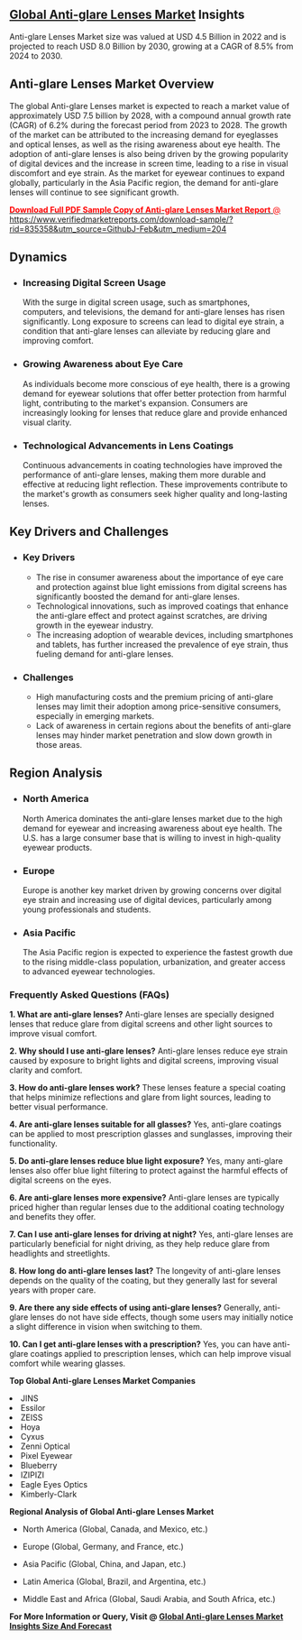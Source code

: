 <h2><a href="https://www.verifiedmarketreports.com/download-sample/?rid=835358&amp;utm_source=GithubJ&amp;utm_medium=204" target="_blank">Global Anti-glare Lenses Market</a> Insights</h2><p>Anti-glare Lenses Market size was valued at USD 4.5 Billion in 2022 and is projected to reach USD 8.0 Billion by 2030, growing at a CAGR of 8.5% from 2024 to 2030.</p><p> <h2>Anti-glare Lenses Market Overview</h2> <p>The global Anti-glare Lenses market is expected to reach a market value of approximately USD 7.5 billion by 2028, with a compound annual growth rate (CAGR) of 6.2% during the forecast period from 2023 to 2028. The growth of the market can be attributed to the increasing demand for eyeglasses and optical lenses, as well as the rising awareness about eye health. The adoption of anti-glare lenses is also being driven by the growing popularity of digital devices and the increase in screen time, leading to a rise in visual discomfort and eye strain. As the market for eyewear continues to expand globally, particularly in the Asia Pacific region, the demand for anti-glare lenses will continue to see significant growth.</p> <p><a href="#"><p><span class=""><span style="color: #ff0000;"><strong>Download Full PDF Sample Copy of Anti-glare Lenses Market Report</strong> @ </span><a href="https://www.verifiedmarketreports.com/download-sample/?rid=835358&amp;utm_source=GithubJ-Feb&amp;utm_medium=204" target="_blank">https://www.verifiedmarketreports.com/download-sample/?rid=835358&amp;utm_source=GithubJ-Feb&amp;utm_medium=204</a></span></p></a></p> <h2>Dynamics</h2> <ul> <li><h3>Increasing Digital Screen Usage</h3> With the surge in digital screen usage, such as smartphones, computers, and televisions, the demand for anti-glare lenses has risen significantly. Long exposure to screens can lead to digital eye strain, a condition that anti-glare lenses can alleviate by reducing glare and improving comfort.</li> <li><h3>Growing Awareness about Eye Care</h3> As individuals become more conscious of eye health, there is a growing demand for eyewear solutions that offer better protection from harmful light, contributing to the market's expansion. Consumers are increasingly looking for lenses that reduce glare and provide enhanced visual clarity.</li> <li><h3>Technological Advancements in Lens Coatings</h3> Continuous advancements in coating technologies have improved the performance of anti-glare lenses, making them more durable and effective at reducing light reflection. These improvements contribute to the market's growth as consumers seek higher quality and long-lasting lenses.</li> </ul> <h2>Key Drivers and Challenges</h2> <ul> <li><h3>Key Drivers</h3> <ul> <li>The rise in consumer awareness about the importance of eye care and protection against blue light emissions from digital screens has significantly boosted the demand for anti-glare lenses.</li> <li>Technological innovations, such as improved coatings that enhance the anti-glare effect and protect against scratches, are driving growth in the eyewear industry.</li> <li>The increasing adoption of wearable devices, including smartphones and tablets, has further increased the prevalence of eye strain, thus fueling demand for anti-glare lenses.</li> </ul> </li> <li><h3>Challenges</h3> <ul> <li>High manufacturing costs and the premium pricing of anti-glare lenses may limit their adoption among price-sensitive consumers, especially in emerging markets.</li> <li>Lack of awareness in certain regions about the benefits of anti-glare lenses may hinder market penetration and slow down growth in those areas.</li> </ul> </li> </ul> <h2>Region Analysis</h2> <ul> <li><h3>North America</h3> North America dominates the anti-glare lenses market due to the high demand for eyewear and increasing awareness about eye health. The U.S. has a large consumer base that is willing to invest in high-quality eyewear products.</li> <li><h3>Europe</h3> Europe is another key market driven by growing concerns over digital eye strain and increasing use of digital devices, particularly among young professionals and students.</li> <li><h3>Asia Pacific</h3> The Asia Pacific region is expected to experience the fastest growth due to the rising middle-class population, urbanization, and greater access to advanced eyewear technologies.</li> </ul> <h3>Frequently Asked Questions (FAQs)</h3> <p><strong>1. What are anti-glare lenses?</strong> Anti-glare lenses are specially designed lenses that reduce glare from digital screens and other light sources to improve visual comfort.</p> <p><strong>2. Why should I use anti-glare lenses?</strong> Anti-glare lenses reduce eye strain caused by exposure to bright lights and digital screens, improving visual clarity and comfort.</p> <p><strong>3. How do anti-glare lenses work?</strong> These lenses feature a special coating that helps minimize reflections and glare from light sources, leading to better visual performance.</p> <p><strong>4. Are anti-glare lenses suitable for all glasses?</strong> Yes, anti-glare coatings can be applied to most prescription glasses and sunglasses, improving their functionality.</p> <p><strong>5. Do anti-glare lenses reduce blue light exposure?</strong> Yes, many anti-glare lenses also offer blue light filtering to protect against the harmful effects of digital screens on the eyes.</p> <p><strong>6. Are anti-glare lenses more expensive?</strong> Anti-glare lenses are typically priced higher than regular lenses due to the additional coating technology and benefits they offer.</p> <p><strong>7. Can I use anti-glare lenses for driving at night?</strong> Yes, anti-glare lenses are particularly beneficial for night driving, as they help reduce glare from headlights and streetlights.</p> <p><strong>8. How long do anti-glare lenses last?</strong> The longevity of anti-glare lenses depends on the quality of the coating, but they generally last for several years with proper care.</p> <p><strong>9. Are there any side effects of using anti-glare lenses?</strong> Generally, anti-glare lenses do not have side effects, though some users may initially notice a slight difference in vision when switching to them.</p> <p><strong>10. Can I get anti-glare lenses with a prescription?</strong> Yes, you can have anti-glare coatings applied to prescription lenses, which can help improve visual comfort while wearing glasses.</p> </p><p><strong>Top Global Anti-glare Lenses Market Companies</strong></p><div data-test-id=""><p><li>JINS</li><li> Essilor</li><li> ZEISS</li><li> Hoya</li><li> Cyxus</li><li> Zenni Optical</li><li> Pixel Eyewear</li><li> Blueberry</li><li> IZIPIZI</li><li> Eagle Eyes Optics</li><li> Kimberly-Clark</li></p><div><strong>Regional Analysis of&nbsp;Global Anti-glare Lenses Market</strong></div><ul><li dir="ltr"><p dir="ltr">North America&nbsp;(Global, Canada, and Mexico, etc.)</p></li><li dir="ltr"><p dir="ltr">Europe (Global, Germany, and France, etc.)</p></li><li dir="ltr"><p dir="ltr">Asia Pacific&nbsp;(Global, China, and Japan, etc.)</p></li><li dir="ltr"><p dir="ltr">Latin America&nbsp;(Global, Brazil, and Argentina, etc.)</p></li><li dir="ltr">Middle East and Africa&nbsp;(Global, Saudi Arabia, and South Africa, etc.)</li></ul><p><strong>For More Information or Query, Visit @&nbsp;</strong><strong><a href="https://www.verifiedmarketreports.com/product/anti-glare-lenses-market/?utm_source=GithubJ&amp;utm_medium=204" target="_blank">Global Anti-glare Lenses Market Insights Size And Forecast</a></strong></p></div>
